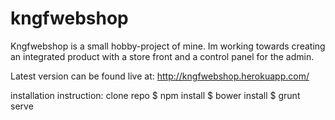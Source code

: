 # kngfwebshop

Kngfwebshop is a small hobby-project of mine.
Im working towards creating an integrated product with a store front and a control panel for the admin.

Latest version can be found live at: http://kngfwebshop.herokuapp.com/ 

installation instruction:
clone repo
$ npm install
$ bower install
$ grunt serve

